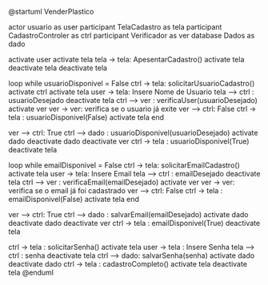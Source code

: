 @startuml VenderPlastico

actor usuario as user
participant TelaCadastro as tela
participant CadastroControler as ctrl
participant Verificador as ver
database Dados as dado

activate user
activate tela
tela -> tela: ApesentarCadastro()
activate tela
deactivate tela
deactivate tela

loop while usuarioDisponivel = False
    ctrl -> tela: solicitarUsuarioCadastro()
    activate ctrl
    activate tela
    user -> tela: Insere Nome de Usuario
    tela --> ctrl : usuarioDesejado
    deactivate tela
    ctrl --> ver : verificaUser(usuarioDesejado)
    activate ver
    ver -> ver: verifica se o usuario já exite
    ver --> ctrl: False
    ctrl -> tela : usuarioDisponivel(False)
    activate tela
end


ver --> ctrl: True
ctrl --> dado : usuarioDisponivel(usuarioDesejado)
activate dado
deactivate dado
deactivate ver
ctrl -> tela : usuarioDisponivel(True)
deactivate tela

loop while emailDisponivel = False
    ctrl -> tela: solicitarEmailCadastro()
    activate tela
    user -> tela: Insere Email
    tela --> ctrl : emailDesejado
    deactivate tela
    ctrl --> ver : verificaEmail(emailDesejado)
    activate ver
    ver -> ver: verifica se o email já foi cadastrado
    ver --> ctrl: False
    ctrl -> tela : emailDisponivel(False)
    activate tela
end

ver --> ctrl: True
ctrl --> dado : salvarEmail(emailDesejado)
activate dado
deactivate dado
deactivate ver
ctrl -> tela : emailDisponivel(True)
deactivate tela

ctrl -> tela : solicitarSenha()
activate tela
user -> tela : Insere Senha
tela --> ctrl : senha
deactivate tela
ctrl --> dado: salvarSenha(senha)
activate dado
deactivate dado
ctrl -> tela : cadastroCompleto()
activate tela
deactivate tela
@enduml
